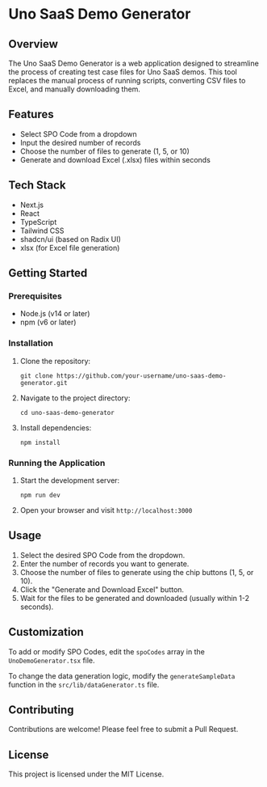 # Uno SaaS Demo Generator

## Overview

The Uno SaaS Demo Generator is a web application designed to streamline the process of creating test case files for Uno SaaS demos. This tool replaces the manual process of running scripts, converting CSV files to Excel, and manually downloading them.

## Features

- Select SPO Code from a dropdown
- Input the desired number of records
- Choose the number of files to generate (1, 5, or 10)
- Generate and download Excel (.xlsx) files within seconds

## Tech Stack

- Next.js
- React
- TypeScript
- Tailwind CSS
- shadcn/ui (based on Radix UI)
- xlsx (for Excel file generation)

## Getting Started

### Prerequisites

- Node.js (v14 or later)
- npm (v6 or later)

### Installation

1. Clone the repository:
   ```
   git clone https://github.com/your-username/uno-saas-demo-generator.git
   ```

2. Navigate to the project directory:
   ```
   cd uno-saas-demo-generator
   ```

3. Install dependencies:
   ```
   npm install
   ```

### Running the Application

1. Start the development server:
   ```
   npm run dev
   ```

2. Open your browser and visit `http://localhost:3000`

## Usage

1. Select the desired SPO Code from the dropdown.
2. Enter the number of records you want to generate.
3. Choose the number of files to generate using the chip buttons (1, 5, or 10).
4. Click the "Generate and Download Excel" button.
5. Wait for the files to be generated and downloaded (usually within 1-2 seconds).

## Customization

To add or modify SPO Codes, edit the `spoCodes` array in the `UnoDemoGenerator.tsx` file.

To change the data generation logic, modify the `generateSampleData` function in the `src/lib/dataGenerator.ts` file.

## Contributing

Contributions are welcome! Please feel free to submit a Pull Request.

## License

This project is licensed under the MIT License.
